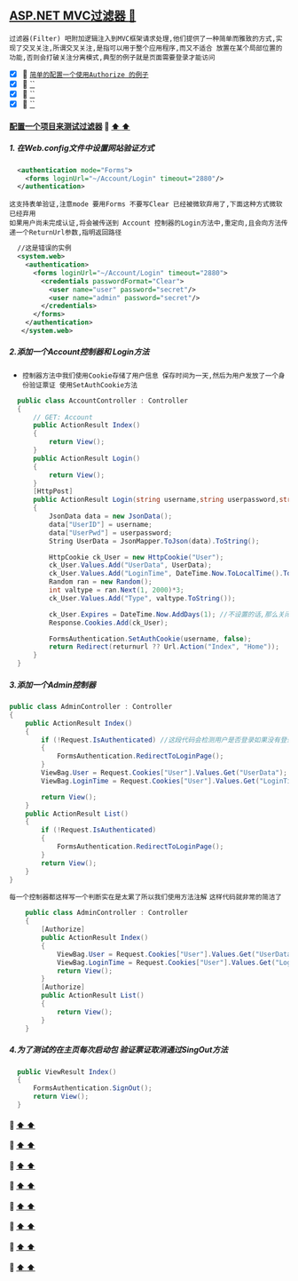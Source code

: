 <a id="top" href="#top"> ASP.NET MVC过滤器 :maple_leaf:</a> 
----
`过滤器(Filter) 吧附加逻辑注入到MVC框架请求处理,他们提供了一种简单而雅致的方式,实现了交叉关注,所谓交叉关注,是指可以用于整个应用程序,而又不适合
放置在某个局部位置的功能,否则会打破关注分离模式,典型的例子就是页面需要登录才能访问`

- [x] :maple_leaf: <a href="#WithFunction">`简单的配置一个使用Authorize 的例子`</a>
- [x] :maple_leaf: <a href="#">``</a>
- [x] :maple_leaf: <a href="#">``</a>
- [x] :maple_leaf: <a href="#">``</a>

####  <a id="WithFunction" href="#WithFunction">配置一个项目来测试过滤器</a>  :star2: <a href="#top"> :arrow_up:  :arrow_up:</a>
##### 1. 在Web.config文件中设置网站验证方式
```xml
  <authentication mode="Forms"> 
    <forms loginUrl="~/Account/Login" timeout="2880"/>
  </authentication>
```
`这支持表单验证,注意mode 要用Forms 不要写Clear 已经被微软弃用了,下面这种方式微软已经弃用`<Br/>
`如果用户尚未完成认证,将会被传送到 Account 控制器的Login方法中,重定向,且会向方法传递一个ReturnUrl参数,指明返回路径`
```xml
  //这是错误的实例
  <system.web>
    <authentication>
      <forms loginUrl="~/Account/Login" timeout="2880">
        <credentials passwordFormat="Clear">
          <user name="user" password="secret"/>
          <user name="admin" password="secret"/>
        </credentials>
      </forms>
    </authentication>
   </system.web>
```
##### 2.添加一个Account控制器和 Login方法
* `控制器方法中我们使用Cookie存储了用户信息 保存时间为一天,然后为用户发放了一个身份验证票证 使用SetAuthCookie方法`
```C#
  public class AccountController : Controller
  {
      // GET: Account
      public ActionResult Index()
      {
          return View();
      }
      public ActionResult Login()
      {
          return View();
      }
      [HttpPost]
      public ActionResult Login(string username,string userpassword,string returnurl)
      {
          JsonData data = new JsonData();
          data["UserID"] = username;
          data["UserPwd"] = userpassword;
          String UserData = JsonMapper.ToJson(data).ToString();

          HttpCookie ck_User = new HttpCookie("User");
          ck_User.Values.Add("UserData", UserData);
          ck_User.Values.Add("LoginTime", DateTime.Now.ToLocalTime().ToString());
          Random ran = new Random();
          int valtype = ran.Next(1, 2000)*3;
          ck_User.Values.Add("Type", valtype.ToString());

          ck_User.Expires = DateTime.Now.AddDays(1); //不设置的话,那么关闭浏览器回话结束就没有了 设置有效期
          Response.Cookies.Add(ck_User);

          FormsAuthentication.SetAuthCookie(username, false);
          return Redirect(returnurl ?? Url.Action("Index", "Home"));
      }
  }
```
##### 3.添加一个Admin控制器
```C#
public class AdminController : Controller
{
    public ActionResult Index()
    {
        if (!Request.IsAuthenticated) //这段代码会检测用户是否登录如果没有登录会跳转到Account控制器的Login方法中
        {
            FormsAuthentication.RedirectToLoginPage();
        }
        ViewBag.User = Request.Cookies["User"].Values.Get("UserData");
        ViewBag.LoginTime = Request.Cookies["User"].Values.Get("LoginTime");

        return View();
    }
    public ActionResult List()
    {
        if (!Request.IsAuthenticated)
        {
            FormsAuthentication.RedirectToLoginPage();
        }
        return View();
    }
}
```
`每一个控制器都这样写一个判断实在是太累了所以我们使用方法注解` `这样代码就非常的简洁了`
```C#
    public class AdminController : Controller
    {
        [Authorize]
        public ActionResult Index()
        {
            ViewBag.User = Request.Cookies["User"].Values.Get("UserData");
            ViewBag.LoginTime = Request.Cookies["User"].Values.Get("LoginTime");
            return View();
        }
        [Authorize]
        public ActionResult List()
        {
            return View();
        }
    }
```
##### 4.为了测试的在主页每次启动包 验证票证取消通过SingOut方法
```C#
  public ViewResult Index()
  {
      FormsAuthentication.SignOut();
      return View();
  }
```

####  <a id="  " href="#  ">   </a>  :star2: <a href="#top"> :arrow_up:  :arrow_up:</a>
####  <a id="  " href="#  ">   </a>  :star2: <a href="#top"> :arrow_up:  :arrow_up:</a>
####  <a id="  " href="#  ">   </a>  :star2: <a href="#top"> :arrow_up:  :arrow_up:</a>
####  <a id="  " href="#  ">   </a>  :star2: <a href="#top"> :arrow_up:  :arrow_up:</a>
####  <a id="  " href="#  ">   </a>  :star2: <a href="#top"> :arrow_up:  :arrow_up:</a>
####  <a id="  " href="#  ">   </a>  :star2: <a href="#top"> :arrow_up:  :arrow_up:</a>
####  <a id="  " href="#  ">   </a>  :star2: <a href="#top"> :arrow_up:  :arrow_up:</a>
####  <a id="  " href="#  ">   </a>  :star2: <a href="#top"> :arrow_up:  :arrow_up:</a>

